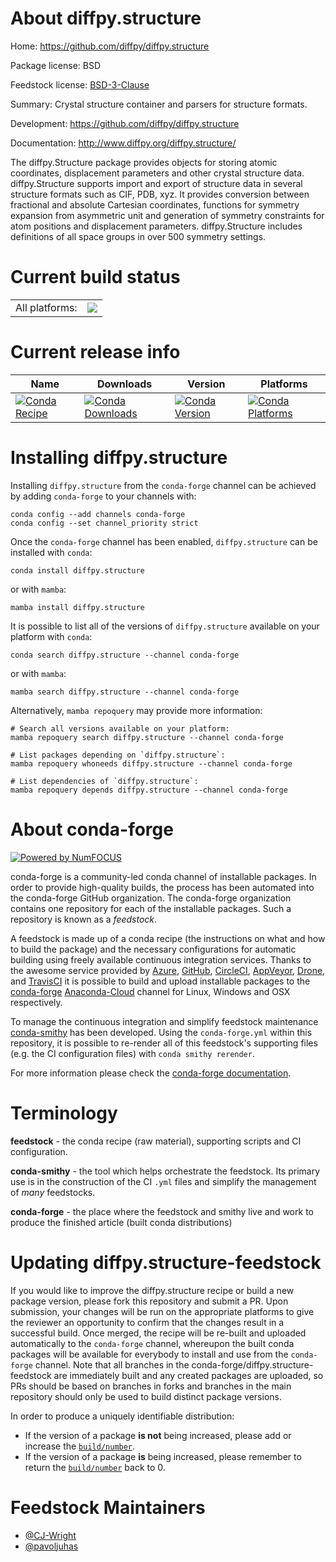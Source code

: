About diffpy.structure
======================

Home: https://github.com/diffpy/diffpy.structure

Package license: BSD

Feedstock license: [BSD-3-Clause](https://github.com/conda-forge/diffpy.structure-feedstock/blob/main/LICENSE.txt)

Summary: Crystal structure container and parsers for structure formats.

Development: https://github.com/diffpy/diffpy.structure

Documentation: http://www.diffpy.org/diffpy.structure/

The diffpy.Structure package provides objects for storing atomic
coordinates, displacement parameters and other crystal structure data.
diffpy.Structure supports import and export of structure data in several
structure formats such as CIF, PDB, xyz. It provides conversion between
fractional and absolute Cartesian coordinates, functions for symmetry
expansion from asymmetric unit and generation of symmetry constraints for
atom positions and displacement parameters. diffpy.Structure includes
definitions of all space groups in over 500 symmetry settings.


Current build status
====================


<table><tr><td>All platforms:</td>
    <td>
      <a href="https://dev.azure.com/conda-forge/feedstock-builds/_build/latest?definitionId=2856&branchName=main">
        <img src="https://dev.azure.com/conda-forge/feedstock-builds/_apis/build/status/diffpy.structure-feedstock?branchName=main">
      </a>
    </td>
  </tr>
</table>

Current release info
====================

| Name | Downloads | Version | Platforms |
| --- | --- | --- | --- |
| [![Conda Recipe](https://img.shields.io/badge/recipe-diffpy.structure-green.svg)](https://anaconda.org/conda-forge/diffpy.structure) | [![Conda Downloads](https://img.shields.io/conda/dn/conda-forge/diffpy.structure.svg)](https://anaconda.org/conda-forge/diffpy.structure) | [![Conda Version](https://img.shields.io/conda/vn/conda-forge/diffpy.structure.svg)](https://anaconda.org/conda-forge/diffpy.structure) | [![Conda Platforms](https://img.shields.io/conda/pn/conda-forge/diffpy.structure.svg)](https://anaconda.org/conda-forge/diffpy.structure) |

Installing diffpy.structure
===========================

Installing `diffpy.structure` from the `conda-forge` channel can be achieved by adding `conda-forge` to your channels with:

```
conda config --add channels conda-forge
conda config --set channel_priority strict
```

Once the `conda-forge` channel has been enabled, `diffpy.structure` can be installed with `conda`:

```
conda install diffpy.structure
```

or with `mamba`:

```
mamba install diffpy.structure
```

It is possible to list all of the versions of `diffpy.structure` available on your platform with `conda`:

```
conda search diffpy.structure --channel conda-forge
```

or with `mamba`:

```
mamba search diffpy.structure --channel conda-forge
```

Alternatively, `mamba repoquery` may provide more information:

```
# Search all versions available on your platform:
mamba repoquery search diffpy.structure --channel conda-forge

# List packages depending on `diffpy.structure`:
mamba repoquery whoneeds diffpy.structure --channel conda-forge

# List dependencies of `diffpy.structure`:
mamba repoquery depends diffpy.structure --channel conda-forge
```


About conda-forge
=================

[![Powered by
NumFOCUS](https://img.shields.io/badge/powered%20by-NumFOCUS-orange.svg?style=flat&colorA=E1523D&colorB=007D8A)](https://numfocus.org)

conda-forge is a community-led conda channel of installable packages.
In order to provide high-quality builds, the process has been automated into the
conda-forge GitHub organization. The conda-forge organization contains one repository
for each of the installable packages. Such a repository is known as a *feedstock*.

A feedstock is made up of a conda recipe (the instructions on what and how to build
the package) and the necessary configurations for automatic building using freely
available continuous integration services. Thanks to the awesome service provided by
[Azure](https://azure.microsoft.com/en-us/services/devops/), [GitHub](https://github.com/),
[CircleCI](https://circleci.com/), [AppVeyor](https://www.appveyor.com/),
[Drone](https://cloud.drone.io/welcome), and [TravisCI](https://travis-ci.com/)
it is possible to build and upload installable packages to the
[conda-forge](https://anaconda.org/conda-forge) [Anaconda-Cloud](https://anaconda.org/)
channel for Linux, Windows and OSX respectively.

To manage the continuous integration and simplify feedstock maintenance
[conda-smithy](https://github.com/conda-forge/conda-smithy) has been developed.
Using the ``conda-forge.yml`` within this repository, it is possible to re-render all of
this feedstock's supporting files (e.g. the CI configuration files) with ``conda smithy rerender``.

For more information please check the [conda-forge documentation](https://conda-forge.org/docs/).

Terminology
===========

**feedstock** - the conda recipe (raw material), supporting scripts and CI configuration.

**conda-smithy** - the tool which helps orchestrate the feedstock.
                   Its primary use is in the construction of the CI ``.yml`` files
                   and simplify the management of *many* feedstocks.

**conda-forge** - the place where the feedstock and smithy live and work to
                  produce the finished article (built conda distributions)


Updating diffpy.structure-feedstock
===================================

If you would like to improve the diffpy.structure recipe or build a new
package version, please fork this repository and submit a PR. Upon submission,
your changes will be run on the appropriate platforms to give the reviewer an
opportunity to confirm that the changes result in a successful build. Once
merged, the recipe will be re-built and uploaded automatically to the
`conda-forge` channel, whereupon the built conda packages will be available for
everybody to install and use from the `conda-forge` channel.
Note that all branches in the conda-forge/diffpy.structure-feedstock are
immediately built and any created packages are uploaded, so PRs should be based
on branches in forks and branches in the main repository should only be used to
build distinct package versions.

In order to produce a uniquely identifiable distribution:
 * If the version of a package **is not** being increased, please add or increase
   the [``build/number``](https://docs.conda.io/projects/conda-build/en/latest/resources/define-metadata.html#build-number-and-string).
 * If the version of a package **is** being increased, please remember to return
   the [``build/number``](https://docs.conda.io/projects/conda-build/en/latest/resources/define-metadata.html#build-number-and-string)
   back to 0.

Feedstock Maintainers
=====================

* [@CJ-Wright](https://github.com/CJ-Wright/)
* [@pavoljuhas](https://github.com/pavoljuhas/)

